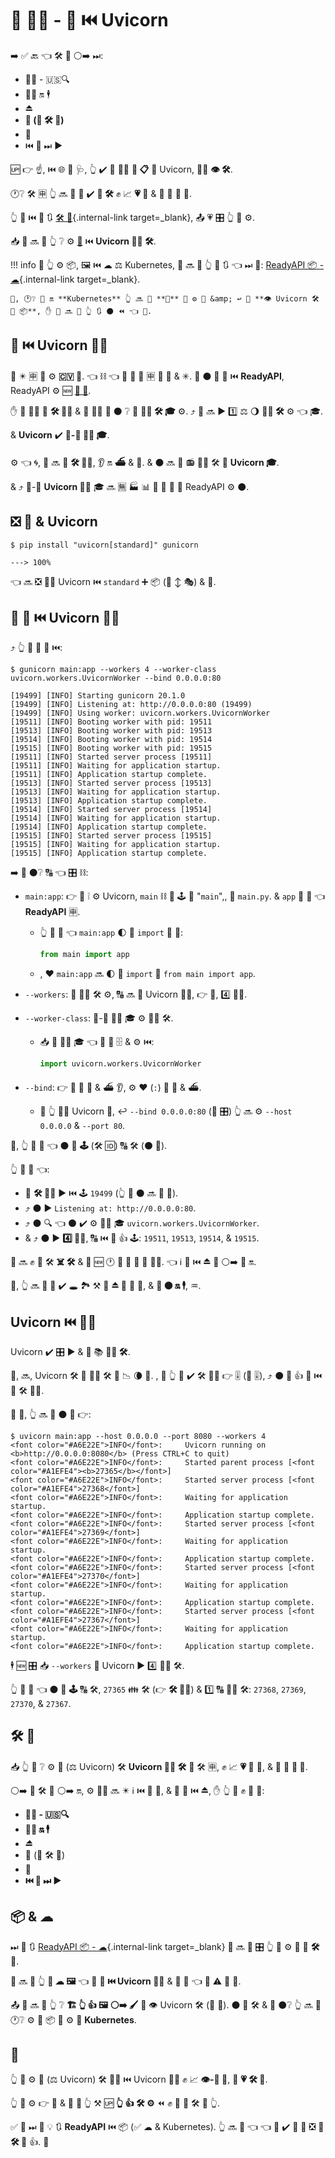 # 💽 👨‍🏭 - 🐁 ⏮️ Uvicorn

➡️ ✅ 🔙 👈 🛠️ 🔧 ⚪️➡️ ⏭:

* 💂‍♂ - 🇺🇸🔍
* 🏃‍♂ 🔛 🕴
* ⏏
* **🧬 (🔢 🛠️ 🏃)**
* 💾
* ⏮️ 🔁 ⏭ ▶️

🆙 👉 ☝, ⏮️ 🌐 🔰 🩺, 👆 ✔️ 🎲 🏃‍♂ **💽 📋** 💖 Uvicorn, 🏃‍♂ **👁 🛠️**.

🕐❔ 🛠️ 🈸 👆 🔜 🎲 💚 ✔️ **🧬 🛠️** ✊ 📈 **💗 🐚** &amp; 💪 🍵 🌅 📨.

👆 👀 ⏮️ 📃 🔃 [🛠️ 🔧](concepts.md){.internal-link target=_blank}, 📤 💗 🎛 👆 💪 ⚙️.

📥 👤 🔜 🎦 👆 ❔ ⚙️ <a href="https://gunicorn.org/" class="external-link" target="_blank">**🐁**</a> ⏮️ **Uvicorn 👨‍🏭 🛠️**.

!!! info
    🚥 👆 ⚙️ 📦, 🖼 ⏮️ ☁ ⚖️ Kubernetes, 👤 🔜 💬 👆 🌅 🔃 👈 ⏭ 📃: [ReadyAPI 📦 - ☁](docker.md){.internal-link target=_blank}.

    🎯, 🕐❔ 🏃 🔛 **Kubernetes** 👆 🔜 🎲 **🚫** 💚 ⚙️ 🐁 &amp; ↩️ 🏃 **👁 Uvicorn 🛠️ 📍 📦**, ✋️ 👤 🔜 💬 👆 🔃 ⚫️ ⏪ 👈 📃.

## 🐁 ⏮️ Uvicorn 👨‍🏭

**🐁** ✴️ 🈸 💽 ⚙️ **🇨🇻 🐩**. 👈 ⛓ 👈 🐁 💪 🍦 🈸 💖 🏺 &amp; ✳. 🐁 ⚫️ 🚫 🔗 ⏮️ **ReadyAPI**, ReadyAPI ⚙️ 🆕 **<a href="https://asgi.readthedocs.io/en/latest/" class="external-link" target="_blank">🔫 🐩</a>**.

✋️ 🐁 🐕‍🦺 👷 **🛠️ 👨‍💼** &amp; 🤝 👩‍💻 💬 ⚫️ ❔ 🎯 **👨‍🏭 🛠️ 🎓** ⚙️. ⤴️ 🐁 🔜 ▶️ 1️⃣ ⚖️ 🌖 **👨‍🏭 🛠️** ⚙️ 👈 🎓.

&amp; **Uvicorn** ✔️ **🐁-🔗 👨‍🏭 🎓**.

⚙️ 👈 🌀, 🐁 🔜 🚫 **🛠️ 👨‍💼**, 👂 🔛 **⛴** &amp; **📢**. &amp; ⚫️ 🔜 **📶** 📻 👨‍🏭 🛠️ 🏃 **Uvicorn 🎓**.

&amp; ⤴️ 🐁-🔗 **Uvicorn 👨‍🏭** 🎓 🔜 🈚 🏭 📊 📨 🐁 🔫 🐩 ReadyAPI ⚙️ ⚫️.

## ❎ 🐁 &amp; Uvicorn

<div class="termy">

```console
$ pip install "uvicorn[standard]" gunicorn

---> 100%
```

</div>

👈 🔜 ❎ 👯‍♂️ Uvicorn ⏮️ `standard` ➕ 📦 (🤚 ↕ 🎭) &amp; 🐁.

## 🏃 🐁 ⏮️ Uvicorn 👨‍🏭

⤴️ 👆 💪 🏃 🐁 ⏮️:

<div class="termy">

```console
$ gunicorn main:app --workers 4 --worker-class uvicorn.workers.UvicornWorker --bind 0.0.0.0:80

[19499] [INFO] Starting gunicorn 20.1.0
[19499] [INFO] Listening at: http://0.0.0.0:80 (19499)
[19499] [INFO] Using worker: uvicorn.workers.UvicornWorker
[19511] [INFO] Booting worker with pid: 19511
[19513] [INFO] Booting worker with pid: 19513
[19514] [INFO] Booting worker with pid: 19514
[19515] [INFO] Booting worker with pid: 19515
[19511] [INFO] Started server process [19511]
[19511] [INFO] Waiting for application startup.
[19511] [INFO] Application startup complete.
[19513] [INFO] Started server process [19513]
[19513] [INFO] Waiting for application startup.
[19513] [INFO] Application startup complete.
[19514] [INFO] Started server process [19514]
[19514] [INFO] Waiting for application startup.
[19514] [INFO] Application startup complete.
[19515] [INFO] Started server process [19515]
[19515] [INFO] Waiting for application startup.
[19515] [INFO] Application startup complete.
```

</div>

➡️ 👀 ⚫️❔ 🔠 👈 🎛 ⛓:

* `main:app`: 👉 🎏 ❕ ⚙️ Uvicorn, `main` ⛓ 🐍 🕹 📛 "`main`",, 📁 `main.py`. &amp; `app` 📛 🔢 👈 **ReadyAPI** 🈸.
    * 👆 💪 🌈 👈 `main:app` 🌓 🐍 `import` 📄 💖:

        ```Python
        from main import app
        ```

    * , ❤ `main:app` 🔜 🌓 🐍 `import` 🍕 `from main import app`.
* `--workers`: 🔢 👨‍🏭 🛠️ ⚙️, 🔠 🔜 🏃 Uvicorn 👨‍🏭, 👉 💼, 4️⃣ 👨‍🏭.
* `--worker-class`: 🐁-🔗 👨‍🏭 🎓 ⚙️ 👨‍🏭 🛠️.
    * 📥 👥 🚶‍♀️ 🎓 👈 🐁 💪 🗄 &amp; ⚙️ ⏮️:

        ```Python
        import uvicorn.workers.UvicornWorker
        ```

* `--bind`: 👉 💬 🐁 📢 &amp; ⛴ 👂, ⚙️ ❤ (`:`) 🎏 📢 &amp; ⛴.
    * 🚥 👆 🏃‍♂ Uvicorn 🔗, ↩️ `--bind 0.0.0.0:80` (🐁 🎛) 👆 🔜 ⚙️ `--host 0.0.0.0` &amp; `--port 80`.

🔢, 👆 💪 👀 👈 ⚫️ 🎦 **🕹** (🛠️ 🆔) 🔠 🛠️ (⚫️ 🔢).

👆 💪 👀 👈:

* 🐁 **🛠️ 👨‍💼** ▶️ ⏮️ 🕹 `19499` (👆 💼 ⚫️ 🔜 🎏 🔢).
* ⤴️ ⚫️ ▶️ `Listening at: http://0.0.0.0:80`.
* ⤴️ ⚫️ 🔍 👈 ⚫️ ✔️ ⚙️ 👨‍🏭 🎓 `uvicorn.workers.UvicornWorker`.
*  &amp; ⤴️ ⚫️ ▶️ **4️⃣ 👨‍🏭**, 🔠 ⏮️ 🚮 👍 🕹: `19511`, `19513`, `19514`, &amp; `19515`.

🐁 🔜 ✊ 💅 🛠️ **☠️ 🛠️** &amp; **🔁** 🆕 🕐 🚥 💚 🚧 🔢 👨‍🏭. 👈 ℹ 🍕 ⏮️ **⏏** 🔧 ⚪️➡️ 📇 🔛.

👐, 👆 🔜 🎲 💚 ✔️ 🕳 🏞 ⚒ 💭 **⏏ 🐁** 🚥 💪, &amp; **🏃 ⚫️ 🔛 🕴**, ♒️.

## Uvicorn ⏮️ 👨‍🏭

Uvicorn ✔️ 🎛 ▶️ &amp; 🏃 📚 **👨‍🏭 🛠️**.

👐, 🔜, Uvicorn 🛠️ 🚚 👨‍🏭 🛠️ 🌅 📉 🌘 🐁. , 🚥 👆 💚 ✔️ 🛠️ 👨‍💼 👉 🎚 (🐍 🎚), ⤴️ ⚫️ 💪 👍 🔄 ⏮️ 🐁 🛠️ 👨‍💼.

🙆 💼, 👆 🔜 🏃 ⚫️ 💖 👉:

<div class="termy">

```console
$ uvicorn main:app --host 0.0.0.0 --port 8080 --workers 4
<font color="#A6E22E">INFO</font>:     Uvicorn running on <b>http://0.0.0.0:8080</b> (Press CTRL+C to quit)
<font color="#A6E22E">INFO</font>:     Started parent process [<font color="#A1EFE4"><b>27365</b></font>]
<font color="#A6E22E">INFO</font>:     Started server process [<font color="#A1EFE4">27368</font>]
<font color="#A6E22E">INFO</font>:     Waiting for application startup.
<font color="#A6E22E">INFO</font>:     Application startup complete.
<font color="#A6E22E">INFO</font>:     Started server process [<font color="#A1EFE4">27369</font>]
<font color="#A6E22E">INFO</font>:     Waiting for application startup.
<font color="#A6E22E">INFO</font>:     Application startup complete.
<font color="#A6E22E">INFO</font>:     Started server process [<font color="#A1EFE4">27370</font>]
<font color="#A6E22E">INFO</font>:     Waiting for application startup.
<font color="#A6E22E">INFO</font>:     Application startup complete.
<font color="#A6E22E">INFO</font>:     Started server process [<font color="#A1EFE4">27367</font>]
<font color="#A6E22E">INFO</font>:     Waiting for application startup.
<font color="#A6E22E">INFO</font>:     Application startup complete.
```

</div>

🕴 🆕 🎛 📥 `--workers` 💬 Uvicorn ▶️ 4️⃣ 👨‍🏭 🛠️.

👆 💪 👀 👈 ⚫️ 🎦 **🕹** 🔠 🛠️, `27365` 👪 🛠️ (👉 **🛠️ 👨‍💼**) &amp; 1️⃣ 🔠 👨‍🏭 🛠️: `27368`, `27369`, `27370`, &amp; `27367`.

## 🛠️ 🔧

📥 👆 👀 ❔ ⚙️ **🐁** (⚖️ Uvicorn) 🛠️ **Uvicorn 👨‍🏭 🛠️** **🔁** 🛠️ 🈸, ✊ 📈 **💗 🐚** 💽, &amp; 💪 🍦 **🌅 📨**.

⚪️➡️ 📇 🛠️ 🔧 ⚪️➡️ 🔛, ⚙️ 👨‍🏭 🔜 ✴️ ℹ ⏮️ **🧬** 🍕, &amp; 🐥 🍖 ⏮️ **⏏**, ✋️ 👆 💪 ✊ 💅 🎏:

* **💂‍♂ - 🇺🇸🔍**
* **🏃‍♂ 🔛 🕴**
* ***⏏***
* 🧬 (🔢 🛠️ 🏃)
* **💾**
* **⏮️ 🔁 ⏭ ▶️**

## 📦 &amp; ☁

⏭ 📃 🔃 [ReadyAPI 📦 - ☁](docker.md){.internal-link target=_blank} 👤 🔜 💬 🎛 👆 💪 ⚙️ 🍵 🎏 **🛠️ 🔧**.

👤 🔜 🎦 👆 **🛂 ☁ 🖼** 👈 🔌 **🐁 ⏮️ Uvicorn 👨‍🏭** &amp; 🔢 📳 👈 💪 ⚠ 🙅 💼.

📤 👤 🔜 🎦 👆 ❔ **🏗 👆 👍 🖼 ⚪️➡️ 🖌** 🏃 👁 Uvicorn 🛠️ (🍵 🐁). ⚫️ 🙅 🛠️ &amp; 🎲 ⚫️❔ 👆 🔜 💚 🕐❔ ⚙️ 📎 📦 🧾 ⚙️ 💖 **Kubernetes**.

## 🌃

👆 💪 ⚙️ **🐁** (⚖️ Uvicorn) 🛠️ 👨‍💼 ⏮️ Uvicorn 👨‍🏭 ✊ 📈 **👁-🐚 💽**, 🏃 **💗 🛠️ 🔗**.

👆 💪 ⚙️ 👉 🧰 &amp; 💭 🚥 👆 ⚒ 🆙 **👆 👍 🛠️ ⚙️** ⏪ ✊ 💅 🎏 🛠️ 🔧 👆.

✅ 👅 ⏭ 📃 💡 🔃 **ReadyAPI** ⏮️ 📦 (✅ ☁ &amp; Kubernetes). 👆 🔜 👀 👈 👈 🧰 ✔️ 🙅 🌌 ❎ 🎏 **🛠️ 🔧** 👍. 👶
